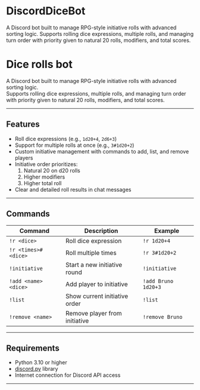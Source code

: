 # DiscordDiceBot
A Discord bot built to manage RPG-style initiative rolls with advanced sorting logic. Supports rolling dice expressions, multiple rolls, and managing turn order with priority given to natural 20 rolls, modifiers, and total scores.

# Dice rolls bot

A Discord bot built to manage RPG-style initiative rolls with advanced sorting logic.  
Supports rolling dice expressions, multiple rolls, and managing turn order with priority given to natural 20 rolls, modifiers, and total scores.

---

## Features

- Roll dice expressions (e.g., `1d20+4`, `2d6+3`)  
- Support for multiple rolls at once (e.g., `3#1d20+2`)  
- Custom initiative management with commands to add, list, and remove players  
- Initiative order prioritizes:  
  1. Natural 20 on d20 rolls  
  2. Higher modifiers  
  3. Higher total roll  
- Clear and detailed roll results in chat messages

---

## Commands

| Command                  | Description                          | Example                |
|--------------------------|------------------------------------|------------------------|
| `!r <dice>`              | Roll dice expression                | `!r 1d20+4`            |
| `!r <times>#<dice>`      | Roll multiple times                 | `!r 3#1d20+2`          |
| `!initiative`            | Start a new initiative round       | `!initiative`          |
| `!add <name> <dice>`     | Add player to initiative            | `!add Bruno 1d20+3`    |
| `!list`                  | Show current initiative order      | `!list`                |
| `!remove <name>`         | Remove player from initiative       | `!remove Bruno`        |

---

## Requirements

- Python 3.10 or higher  
- [discord.py](https://discordpy.readthedocs.io/en/stable/) library  
- Internet connection for Discord API access

---
